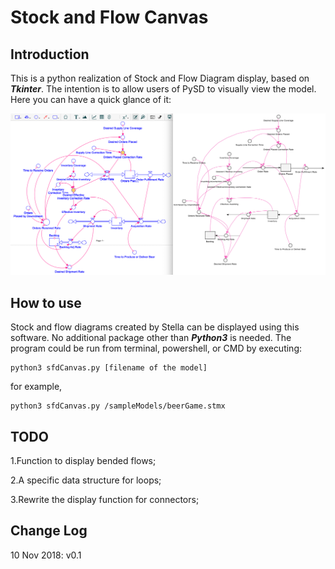 # Stock and Flow Canvas

## Introduction

This is a python realization of Stock and Flow Diagram display, based on ***Tkinter***.
The intention is to allow users of PySD to visually view the model.
Here you can have a quick glance of it:

![ScreenShot](screenShot_01.png)

## How to use

Stock and flow diagrams created by Stella can be displayed using this software.
No additional package other than ***Python3*** is needed.
The program could be run from terminal, powershell, or CMD by executing:

```
python3 sfdCanvas.py [filename of the model]
```
for example,
```
python3 sfdCanvas.py /sampleModels/beerGame.stmx
```

## TODO

1.Function to display bended flows;

2.A specific data structure for loops;

3.Rewrite the display function for connectors;

## Change Log

10 Nov 2018: v0.1
